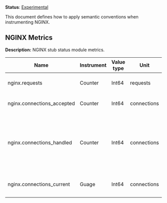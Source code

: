 **Status**: [Experimental](../../../document-status.md)

This document defines how to apply semantic conventions when instrumenting NGINX.

<!-- toc -->

<!-- Re-generate TOC with `markdown-toc --no-first-h1 -i` -->

<!-- tocstop -->

## NGINX Metrics

**Description:** NGINX stub status module metrics.

| Name                        | Instrument    | Value type | Unit        | Unit ([UCUM](README.md#instrument-units)) | Description    | Attribute Key | Attribute Values |
| --------------------------- | ------------- | ---------- | ----------- | ----------------------------------------- | -------------- | ------------- | ---------------- |
| nginx.requests              | Counter       | Int64      | requests    | `{requests}`                              | The total number of requests made to the server since it started. | | |
| nginx.connections_accepted  | Counter       | Int64      | connections | `{connections}`                           | The total number of accepted client connections.   | | |
| nginx.connections_handled   | Counter       | Int64      | connections | `{connections}`                           | The total number of handled connections. Generally, the parameter value is the same as nginx.connections.accepted unless some resource limits have been reached (for example, the worker.connections limit) | | |
| nginx.connections_current   | Guage         | Int64      | connections | `{connections}`                           | The current number of nginx.connections by state. | `state` | `active`, `reading`, `writing`, `waiting` |


